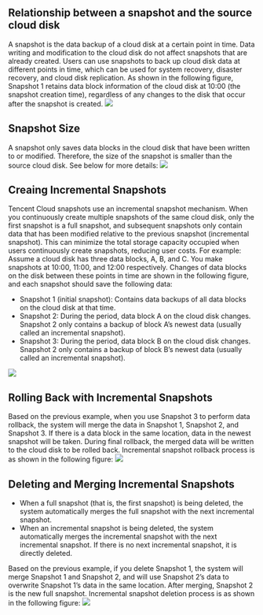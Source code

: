 ## Relationship between a snapshot and the source cloud disk
A snapshot is the data backup of a cloud disk at a certain point in time. Data writing and modification to the cloud disk do not affect snapshots that are already created. Users can use snapshots to back up cloud disk data at different points in time, which can be used for system recovery, disaster recovery, and cloud disk replication.
As shown in the following figure, Snapshot 1 retains data block information of the cloud disk at 10:00 (the snapshot creation time), regardless of any changes to the disk that occur after the snapshot is created.
![](https://main.qcloudimg.com/raw/61a22a0a479528cfac57042ea3ebc967.png)

## Snapshot Size
A snapshot only saves data blocks in the cloud disk that have been written to or modified. Therefore, the size of the snapshot is smaller than the source cloud disk.
See below for more details:
![](https://main.qcloudimg.com/raw/8d6315f9b4136f8ba2162ab8988ec192.png)

## Creaing Incremental Snapshots 
Tencent Cloud snapshots use an incremental snapshot mechanism. When you continuously create multiple snapshots of the same cloud disk, only the first snapshot is a full snapshot, and subsequent snapshots only contain data that has been modified relative to the previous snapshot (incremental snapshot). This can minimize the total storage capacity occupied when users continuously create snapshots, reducing user costs.
For example: Assume a cloud disk has three data blocks, A, B, and C. You make snapshots at 10:00, 11:00, and 12:00 respectively. Changes of data blocks on the disk between these points in time are shown in the following figure, and each snapshot should save the following data:
- Snapshot 1 (initial snapshot): Contains data backups of all data blocks on the cloud disk at that time.
- Snapshot 2: During the period, data block A on the cloud disk changes. Snapshot 2 only contains a backup of block A’s newest data (usually called an incremental snapshot).
- Snapshot 3: During the period, data block B on the cloud disk changes. Snapshot 2 only contains a backup of block B’s newest data (usually called an incremental snapshot).

![](https://main.qcloudimg.com/raw/e75b405c65eef41634e91231c71d96f4.png)

## Rolling Back with Incremental Snapshots 
Based on the previous example, when you use Snapshot 3 to perform data rollback, the system will merge the data in Snapshot 1, Snapshot 2, and Snapshot 3. If there is a data block in the same location, data in the newest snapshot will be taken. During final rollback, the merged data will be written to the cloud disk to be rolled back.
Incremental snapshot rollback process is as shown in the following figure:
![](https://main.qcloudimg.com/raw/f55ff6e23d37837f29214a1c8e90c496.png)

## Deleting and Merging Incremental Snapshots
- When a full snapshot (that is, the first snapshot) is being deleted, the system automatically merges the full snapshot with the next incremental snapshot.
- When an incremental snapshot is being deleted, the system automatically merges the incremental snapshot with the next incremental snapshot. If there is no next incremental snapshot, it is directly deleted.

Based on the previous example, if you delete Snapshot 1, the system will merge Snapshot 1 and Snapshot 2, and will use Snapshot 2’s data to overwrite Snapshot 1’s data in the same location. After merging, Snapshot 2 is the new full snapshot.
Incremental snapshot deletion process is as shown in the following figure:
![](https://main.qcloudimg.com/raw/b63bde08da15350f104583b34e028189.png)
